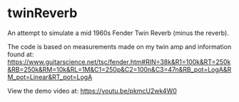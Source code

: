 # twinReverb

An attempt to simulate a mid 1960s Fender Twin Reverb (minus the reverb). 

The code is based on measurements made on my twin amp and information found at: https://www.guitarscience.net/tsc/fender.htm#RIN=38k&R1=100k&RT=250k&RB=250k&RM=10k&RL=1M&C1=250p&C2=100n&C3=47n&RB_pot=LogA&RM_pot=Linear&RT_pot=LogA

View the demo video at: https://youtu.be/pkmcU2wk4W0
